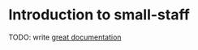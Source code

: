 # Introduction to small-staff

TODO: write [great documentation](http://jacobian.org/writing/great-documentation/what-to-write/)

